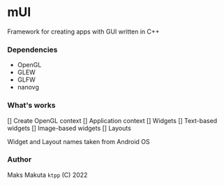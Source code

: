 # mUI 

 Framework for creating apps with GUI written in C++

### Dependencies

 - OpenGL
 - GLEW
 - GLFW
 - nanovg

### What's works

 [] Create OpenGL context
 [] Application context
 [] Widgets
    [] Text-based widgets
    [] Image-based widgets
 [] Layouts

 Widget and Layout names taken from Android OS
 
### Author 

 Maks Makuta ``` ktpp ``` (C) 2022
